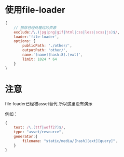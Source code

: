 # 使用file-loader
```js
{
    // 排除已经处理过的资源
    exclude:/\.(jpg|png|gif|html|css|less|scss|js)$/,
    loader:'file-loader',
    options: {
        publicPath: './other/',
        outputPath: 'other/',
        name:'[name][hash:8].[ext]',
        limit: 1024 * 64
    }
}

```

# 注意
file-loader已经被asset替代
所以这里没有演示

例如：
```js
{
    test: /\.(ttf|woff2?)$/,
    type: "asset/resource",
    generator:{
        filename: "static/media/[hash][ext][query]",
    }
}
```
